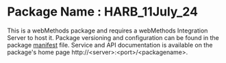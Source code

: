 # Package Name : HARB_11July_24
This is a webMethods package and requires a webMethods Integration Server to host it. Package versioning and configuration can be found in the package [manifest](./HARB_11July_24/manifest.v3) file. Service and API documentation is available on the package's home page http://&lt;server&gt;:&lt;port&gt;/&lt;packagename>.